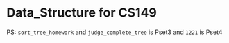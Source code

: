 # Data_Structure for CS149

PS: `sort_tree_homework` and `judge_complete_tree` is Pset3 and `1221` is Pset4
